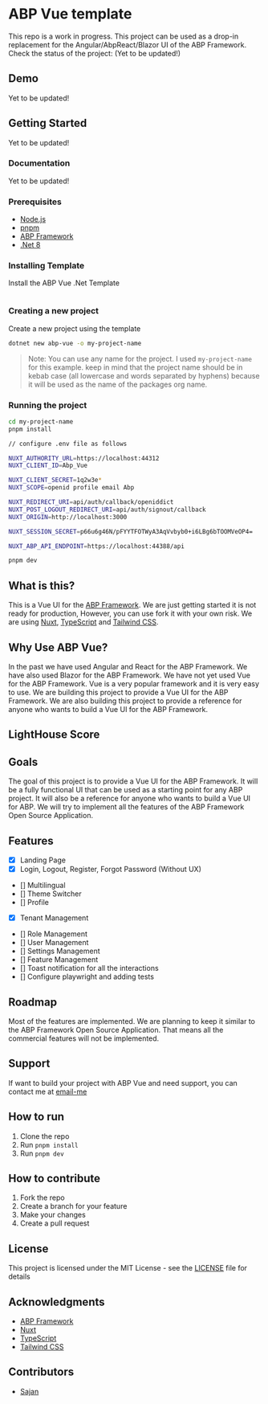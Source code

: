 # ABP Vue template

This repo is a work in progress. This project can be used as a drop-in replacement for the Angular/AbpReact/Blazor UI of the ABP Framework.
Check the status of the project: (Yet to be updated!)

## Demo

Yet to be updated!

## Getting Started

Yet to be updated!

### Documentation

Yet to be updated!

### Prerequisites

- [Node.js](https://nodejs.org/en/)
- [pnpm](https://pnpm.js.org/en/installation)
- [ABP Framework](https://abp.io/)
- [.Net 8](https://dotnet.microsoft.com/download/dotnet/8.0)

### Installing Template

Install the ABP Vue .Net Template

```bash

```

### Creating a new project

Create a new project using the template

```bash
dotnet new abp-vue -o my-project-name
```

> Note: You can use any name for the project. I used `my-project-name` for this example. keep in mind that the project name should be in kebab case (all lowercase and words separated by hyphens) because it will be used as the name of the packages org name.

### Running the project

```bash
cd my-project-name
pnpm install

// configure .env file as follows

NUXT_AUTHORITY_URL=https://localhost:44312
NUXT_CLIENT_ID=Abp_Vue

NUXT_CLIENT_SECRET=1q2w3e*
NUXT_SCOPE=openid profile email Abp

NUXT_REDIRECT_URI=api/auth/callback/openiddict
NUXT_POST_LOGOUT_REDIRECT_URI=api/auth/signout/callback
NUXT_ORIGIN=http://localhost:3000

NUXT_SESSION_SECRET=p66u6g46N/pFYYTFOTWyA3AqVvbyb0+i6LBg6bTOOMVeOP4=

NUXT_ABP_API_ENDPOINT=https://localhost:44388/api

pnpm dev
```

## What is this?

This is a Vue UI for the [ABP Framework](https://abp.io/). We are just getting started it is not ready for production, However, you can use fork it with your own risk. We are using [Nuxt](https://nuxt.com/), [TypeScript](https://www.typescriptlang.org/) and [Tailwind CSS](https://tailwindcss.com/).

## Why Use ABP Vue?

In the past we have used Angular and React for the ABP Framework. We have also used Blazor for the ABP Framework. We have not yet used Vue for the ABP Framework. Vue is a very popular framework and it is very easy to use. We are building this project to provide a Vue UI for the ABP Framework. We are also building this project to provide a reference for anyone who wants to build a Vue UI for the ABP Framework.

## LightHouse Score

## Goals

The goal of this project is to provide a Vue UI for the ABP Framework.
It will be a fully functional UI that can be used as a starting point for any ABP project. It will also be a reference for anyone who wants to build a Vue UI for ABP. We will try to implement all the features of the ABP Framework Open Source Application.

## Features

- [x] Landing Page
- [x] Login, Logout, Register, Forgot Password (Without UX)
- [] Multilingual
- [] Theme Switcher
- [] Profile
- [x] Tenant Management
- [] Role Management
- [] User Management
- [] Settings Management
- [] Feature Management
- [] Toast notification for all the interactions
- [] Configure playwright and adding tests

## Roadmap

Most of the features are implemented. We are planning to keep it similar to the ABP Framework Open Source Application. That means all the commercial features will not be implemented.

## Support

If want to build your project with ABP Vue and need support, you can contact me at [email-me](mailto:work@sajankumarv.com)

## How to run

1. Clone the repo
2. Run `pnpm install`
3. Run `pnpm dev`

## How to contribute

1. Fork the repo
2. Create a branch for your feature
3. Make your changes
4. Create a pull request

## License

This project is licensed under the MIT License - see the [LICENSE](LICENSE) file for details

## Acknowledgments

- [ABP Framework](https://abp.io/)
- [Nuxt](https://nuxt.com/)
- [TypeScript](https://www.typescriptlang.org/)
- [Tailwind CSS](https://tailwindcss.com/)

## Contributors

- [Sajan](https://github.com/sajanv88)
